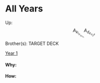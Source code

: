 # All Years

Up: $$ A_{k_{i_{n_{y_{e_{m_{i}}}}}}} A_{d_{e_{o_y{e}}}}$$
Brother(s):
TARGET DECK

[Year 1](year_1)



































#### Why:
#### How:









